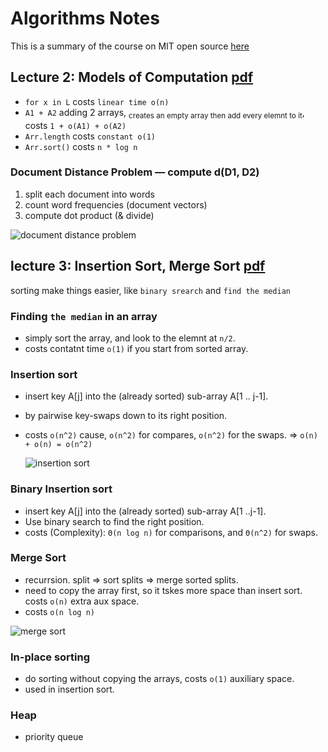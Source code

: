 # Algorithms Notes

This is a summary of the course on MIT open source [here](https://ocw.mit.edu/courses/electrical-engineering-and-computer-science/6-006-introduction-to-algorithms-fall-2011/)

## Lecture 2: Models of Computation [pdf](https://ocw.mit.edu/courses/electrical-engineering-and-computer-science/6-006-introduction-to-algorithms-fall-2011/lecture-videos/MIT6_006F11_lec02.pdf)

- `for x in L` costs `linear time o(n)`
- `A1 + A2` adding 2 arrays, <sub>creates an empty array then add every elemnt to it</sub>, costs `1 + o(A1) + o(A2)`
- `Arr.length` costs `constant o(1)`
- `Arr.sort()` costs `n * log n`

### Document Distance Problem — compute d(D1, D2)

1. split each document into words
2. count word frequencies (document vectors)
3. compute dot product (& divide)

![document distance problem](https://i.imgur.com/C5q06yd.png)

## lecture 3: Insertion Sort, Merge Sort [pdf](https://ocw.mit.edu/courses/electrical-engineering-and-computer-science/6-006-introduction-to-algorithms-fall-2011/lecture-videos/MIT6_006F11_lec03.pdf)

sorting make things easier, like `binary srearch` and `find the median`

### Finding `the median` in an array

- simply sort the array, and look to the elemnt at `n/2`.
- costs contatnt time `o(1)` if you start from sorted array.

### Insertion sort

- insert key A[j] into the (already sorted) sub-array A[1 .. j-1].
- by pairwise key-swaps down to its right position.
- costs `o(n^2)` cause, `o(n^2)` for compares, `o(n^2)` for the swaps. => `o(n) + o(n) = o(n^2)`
  
  ![insertion sort](https://i.imgur.com/4pavsrV.png)

### Binary Insertion sort

- insert key A[j] into the (already sorted) sub-array A[1 ..j-1].
- Use binary search to find the right position.
- costs (Complexity): `Θ(n log n)` for comparisons, and `Θ(n^2)` for swaps.

### Merge Sort

- recurrsion. split => sort splits => merge sorted splits.
- need to copy the array first, so it tskes more space than insert sort. costs `o(n)` extra aux space.
- costs `o(n log n)`

![merge sort](https://i.imgur.com/8jN6RCh.png)

### In-place sorting

- do sorting without copying the arrays, costs `o(1)` auxiliary space.
- used in insertion sort.

### Heap

- priority queue